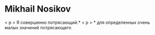 <h1>Mikhail Nosikov</h1>
< p > Я совершенно потрясающий.* </ p >
< p > * для определенных очень малых значений потрясающего </ p >